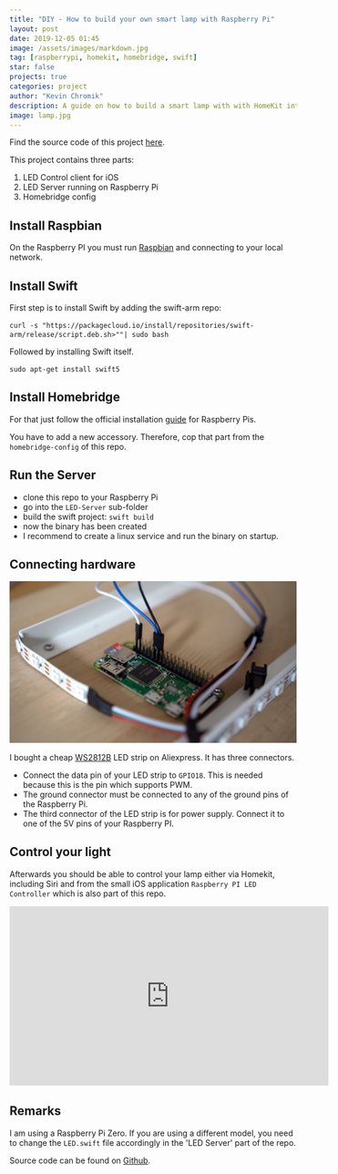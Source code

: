 ```yaml
---
title: "DIY - How to build your own smart lamp with Raspberry Pi"
layout: post
date: 2019-12-05 01:45
image: /assets/images/markdown.jpg
tag: [raspberrypi, homekit, homebridge, swift]
star: false
projects: true
categories: project
author: "Kevin Chromik"
description: A guide on how to build a smart lamp with with HomeKit integration all in Swift
image: lamp.jpg
---
```


Find the source code of this project [here](https://github.com/kchromik/RaspberryPi-Smart-Lamp).

This project contains three parts:
1. LED Control client for iOS
2. LED Server running on Raspberry Pi
3. Homebridge config

## Install Raspbian

On the Raspberry PI you must run [Raspbian](https://www.raspbian.org) and connecting to your local network.

## Install Swift
First step is to install Swift by adding the swift-arm repo:

```shell
curl -s "https://packagecloud.io/install/repositories/swift-arm/release/script.deb.sh>""| sudo bash
```

Followed by installing Swift itself.

```shell
sudo apt-get install swift5
```

## Install Homebridge

For that just follow the official installation [guide](https://github.com/nfarina/homebridge/wiki/Running-HomeBridge-on-a-Raspberry-Pi) for Raspberry Pis.

You have to add a new accessory. Therefore, cop that part from the `homebridge-config` of this repo.

## Run the Server

- clone this repo to your Raspberry Pi
- go into the `LED-Server` sub-folder
- build the swift project: `swift build`
- now the binary has been created
- I recommend to create a linux service and run the binary on startup.

## Connecting hardware

![GPIO18](/assets/img/gpio.jpg)

I bought a cheap [WS2812B](https://www.aliexpress.com/item/32849686500.html?spm=a2g0s.9042311.0.0.36094c4dQgI6al) LED strip on Aliexpress. It has three connectors.
- Connect the data pin of your LED strip to `GPIO18`. This is needed because this is the pin which supports PWM.
- The ground connector must be connected to any of the ground pins of the Raspberry Pi.
- The third connector of the LED strip is for power supply. Connect it to one of the 5V pins of your Raspberry PI.

## Control your light

Afterwards you should be able to control your lamp either via Homekit, including Siri and from the small iOS application `Raspberry PI LED Controller` which is also part of this repo.

<iframe width="560" height="315" src="https://www.youtube.com/embed/h4VrjCYvNeo" frameborder="0" allowfullscreen></iframe>

## Remarks
I am using a Raspberry Pi Zero. If you are using a different model, you need to change the `LED.swift` file accordingly in the 'LED Server' part of the repo.

Source code can be found on [Github](https://github.com/kchromik/RaspberryPi-Smart-Lamp).
